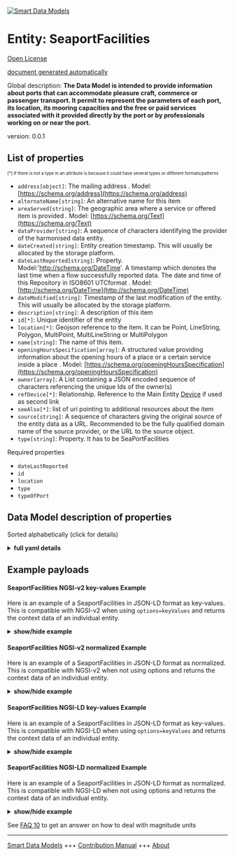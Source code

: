 <!-- 10-Header -->  
[![Smart Data Models](https://smartdatamodels.org/wp-content/uploads/2022/01/SmartDataModels_logo.png "Logo")](https://smartdatamodels.org)  
Entity: SeaportFacilities  
=========================<!-- /10-Header -->  
<!-- 15-License -->  
[Open License](https://github.com/smart-data-models//dataModel.Ports/blob/master/SeaportFacilities/LICENSE.md)  
[document generated automatically](https://docs.google.com/presentation/d/e/2PACX-1vTs-Ng5dIAwkg91oTTUdt8ua7woBXhPnwavZ0FxgR8BsAI_Ek3C5q97Nd94HS8KhP-r_quD4H0fgyt3/pub?start=false&loop=false&delayms=3000#slide=id.gb715ace035_0_60)  
<!-- /15-License -->  
<!-- 20-Description -->  
Global description: **The Data Model is intended to provide information about ports that can accommodate pleasure craft, commerce or passenger  transport. It permit to represent the parameters of each port, its location, its mooring capacities and the free or paid services associated with it provided directly by the port or by professionals working on or near the port.**  
version: 0.0.1  
<!-- /20-Description -->  
<!-- 30-PropertiesList -->  

## List of properties  

<sup><sub>[*] If there is not a type in an attribute is because it could have several types or different formats/patterns</sub></sup>  
- `address[object]`: The mailing address  . Model: [https://schema.org/address](https://schema.org/address)- `alternateName[string]`: An alternative name for this item  - `areaServed[string]`: The geographic area where a service or offered item is provided  . Model: [https://schema.org/Text](https://schema.org/Text)- `dataProvider[string]`: A sequence of characters identifying the provider of the harmonised data entity.  - `dateCreated[string]`: Entity creation timestamp. This will usually be allocated by the storage platform.  - `dateLastReported[string]`: Property. Model:'http://schema.org/DateTime'. A timestamp which denotes the last time when a flow successfully reported data. The date and time of this Repository in ISO8601 UTCformat  . Model: [http://schema.org/DateTime](http://schema.org/DateTime)- `dateModified[string]`: Timestamp of the last modification of the entity. This will usually be allocated by the storage platform.  - `description[string]`: A description of this item  - `id[*]`: Unique identifier of the entity  - `location[*]`: Geojson reference to the item. It can be Point, LineString, Polygon, MultiPoint, MultiLineString or MultiPolygon  - `name[string]`: The name of this item.  - `openingHoursSpecification[array]`: A structured value providing information about the opening hours of a place or a certain service inside a place  . Model: [https://schema.org/openingHoursSpecification](https://schema.org/openingHoursSpecification)- `owner[array]`: A List containing a JSON encoded sequence of characters referencing the unique Ids of the owner(s)  - `refDevice[*]`: Relationship. Reference to the Main Entity [Device](https://github.com/smart-data-models/dataModel.Device/blob/master/Device/doc/spec.md) if used as second link  - `seeAlso[*]`: list of uri pointing to additional resources about the item  - `source[string]`: A sequence of characters giving the original source of the entity data as a URL. Recommended to be the fully qualified domain name of the source provider, or the URL to the source object.  - `type[string]`: Property. It has to be SeaPortFacilities  <!-- /30-PropertiesList -->  
<!-- 35-RequiredProperties -->  
Required properties  
- `dateLastReported`  - `id`  - `location`  - `type`  - `typeOfPort`  <!-- /35-RequiredProperties -->  
<!-- 40-RequiredProperties -->  
<!-- /40-RequiredProperties -->  
<!-- 50-DataModelHeader -->  
## Data Model description of properties  
Sorted alphabetically (click for details)  
<!-- /50-DataModelHeader -->  
<!-- 60-ModelYaml -->  
<details><summary><strong>full yaml details</strong></summary>    
```yaml  
SeaportFacilities:    
  description: 'The Data Model is intended to provide information about ports that can accommodate pleasure craft, commerce or passenger  transport. It permit to represent the parameters of each port, its location, its mooring capacities and the free or paid services associated with it provided directly by the port or by professionals working on or near the port.'    
  properties:    
    address:    
      description: The mailing address    
      properties:    
        addressCountry:    
          description: 'Property. The country. For example, Spain. Model:''https://schema.org/addressCountry'''    
          type: string    
        addressLocality:    
          description: 'Property. The locality in which the street address is, and which is in the region. Model:''https://schema.org/addressLocality'''    
          type: string    
        addressRegion:    
          description: 'Property. The region in which the locality is, and which is in the country. Model:''https://schema.org/addressRegion'''    
          type: string    
        district:    
          description: 'A district is a type of administrative division that, in some countries, is managed by the local government.'    
          type: string    
        postOfficeBoxNumber:    
          description: 'Property. The post office box number for PO box addresses. For example, 03578. Model:''https://schema.org/postOfficeBoxNumber'''    
          type: string    
        postalCode:    
          description: 'Property. The postal code. For example, 24004. Model:''https://schema.org/https://schema.org/postalCode'''    
          type: string    
        streetAddress:    
          description: 'Property. The street address. Model:''https://schema.org/streetAddress'''    
          type: string    
        streetNr:    
          description: Number identifying a specific property on a public street.    
          type: string    
      type: object    
      x-ngsi:    
        model: https://schema.org/address    
        type: Property    
    alternateName:    
      description: An alternative name for this item    
      type: string    
      x-ngsi:    
        type: Property    
    areaServed:    
      description: The geographic area where a service or offered item is provided    
      type: string    
      x-ngsi:    
        model: https://schema.org/Text    
        type: Property    
    authorizedPropulsion:    
      description: 'Property. Model:''https://schema.org/Text''. A Type of propulsion authorized to enter in the harbor. A combination of motor, sail, electric, oar, nuclear, lng, lpg, other'    
      items:    
        enum:    
          - motor    
          - sail    
          - electric    
          - oar    
          - nuclear    
          - lng    
          - lpg    
          - other    
        type: string    
      type: array    
      x-ngsi:    
        model: https://schema.org/Text    
        type: Property    
    boatSupplyingServices:    
      description: 'Property. Model:''http://schema.org/DateTime''. Description of the complementary supplying services for the boat offered by professionals working on or near the harbor. A combination of guarding, fuelStation, fuelTankerTruck , drinkingWaterTankerTruck, provisioning, dryFairing, waterFairing, repair, expertise, gangways, liftingCranes, towing, wasteWaterPumping, boatConveying, boatTransfer, other'    
      items:    
        enum:    
          - boatConveying    
          - boatTransfer    
          - drinkingWaterTankerTruck    
          - dryFairing    
          - expertise    
          - fuelStation    
          - fuelTankerTruck    
          - gangways    
          - guarding    
          - liftingCranes    
          - provisioning    
          - repair    
          - towing    
          - waterFairing    
          - wasteWaterPumping    
          - other    
        type: string    
      type: array    
      x-ngsi:    
        model: http://schema.org/DateTime    
        type: Property    
    contactPoint:    
      description: 'Property. https://schema.org/ContactPoint'    
      type: object    
      x-ngsi:    
        type: Property    
    contractingAuthority:    
      description: 'Property. Model:''https://schema.org/Text''. Name of the contracting authority'    
      type: string    
      x-ngsi:    
        model: https://schema.org/Text    
        type: Property    
    contractingCompany:    
      description: 'Property. Model:''http://schema.org/DateTime''. The Contracting Company responsible of the management of the port.'    
      type: string    
      x-ngsi:    
        model: http://schema.org/DateTime    
        type: Property    
    currencyAccepted:    
      description: 'Property. Model:''https://schema.org/currenciesAccepted, ''.Currency accepted for payment. A combination of a list of active codes defined in the model [Norme ISO 4217](http://en.wikipedia.org/wiki/ISO_4217), [Crypto Currencies](https://en.wikipedia.org/wiki/List_of_cryptocurrencies) , [Exchange Trading System](https://en.wikipedia.org/wiki/Local_exchange_trading_system'    
      items:    
        enum:    
          - AUD    
          - GBP    
          - EUR    
          - JPY    
          - CHF    
          - USD    
          - AFN    
          - ALL    
          - DZD    
          - AOA    
          - ARS    
          - AMD    
          - AWG    
          - AUD    
          - ATS (EURO)    
          - BEF (EURO)    
          - AZN    
          - BSD    
          - BHD    
          - BDT    
          - BBD    
          - BYR    
          - BZD    
          - BMD    
          - BTN    
          - BOB    
          - BAM    
          - BWP    
          - BRL    
          - GBP    
          - BND    
          - BGN    
          - BIF    
          - XOF    
          - XAF    
          - XPF    
          - KHR    
          - CAD    
          - CVE    
          - KYD    
          - CLP    
          - CNY    
          - COP    
          - KMF    
          - CDF    
          - CRC    
          - HRK    
          - CUC    
          - CUP    
          - CYP (EURO)    
          - CZK    
          - DKK    
          - DJF    
          - DOP    
          - XCD    
          - EGP    
          - SVC    
          - EEK (EURO)    
          - ETB    
          - EUR    
          - FKP    
          - FIM (EURO)    
          - FJD    
          - GMD    
          - GEL    
          - DMK (EURO)    
          - GHS    
          - GIP    
          - GRD (EURO)    
          - GTQ    
          - GNF    
          - GYD    
          - HTG    
          - HNL    
          - HKD    
          - HUF    
          - ISK    
          - INR    
          - IDR    
          - IRR    
          - IQD    
          - IED (EURO)    
          - ILS    
          - ITL (EURO)    
          - JMD    
          - JPY    
          - JOD    
          - KZT    
          - KES    
          - KWD    
          - KGS    
          - LAK    
          - LVL (EURO)    
          - LBP    
          - LSL    
          - LRD    
          - LYD    
          - LTL (EURO)    
          - LUF (EURO)    
          - MOP    
          - MKD    
          - MGA    
          - MWK    
          - MYR    
          - MVR    
          - MTL (EURO)    
          - MRO    
          - MUR    
          - MXN    
          - MDL    
          - MNT    
          - MAD    
          - MZN    
          - MMK    
          - ANG    
          - NAD    
          - NPR    
          - NLG (EURO)    
          - NZD    
          - NIO    
          - NGN    
          - KPW    
          - NOK    
          - OMR    
          - PKR    
          - PAB    
          - PGK    
          - PYG    
          - PEN    
          - PHP    
          - PLN    
          - PTE (EURO)    
          - QAR    
          - RON    
          - RUB    
          - RWF    
          - WST    
          - STD    
          - SAR    
          - RSD    
          - SCR    
          - SLL    
          - SGD    
          - SKK (EURO)    
          - SIT (EURO)    
          - SBD    
          - SOS    
          - ZAR    
          - KRW    
          - ESP (EURO)    
          - LKR    
          - SHP    
          - SDG    
          - SRD    
          - SZL    
          - SEK    
          - CHF    
          - SYP    
          - TWD    
          - TZS    
          - THB    
          - TOP    
          - TTD    
          - TND    
          - TRY    
          - TMM    
          - USD    
          - UGX    
          - UAH    
          - UYU    
          - AED    
          - VUV    
          - VEB    
          - VND    
          - YER    
          - ZMK    
          - ZWD    
        type: string    
      type: array    
      x-ngsi:    
        model: 'https://schema.org/currenciesAccepted, .Currency accepted for payment'    
        type: Property    
    dataProvider:    
      description: A sequence of characters identifying the provider of the harmonised data entity.    
      type: string    
      x-ngsi:    
        type: Property    
    dateCreated:    
      description: Entity creation timestamp. This will usually be allocated by the storage platform.    
      format: date-time    
      type: string    
      x-ngsi:    
        type: Property    
    dateLastReported:    
      description: 'Property. Model:''http://schema.org/DateTime''. A timestamp which denotes the last time when a flow successfully reported data. The date and time of this Repository in ISO8601 UTCformat'    
      format: date-time    
      type: string    
      x-ngsi:    
        model: http://schema.org/DateTime    
        type: Property    
    dateModified:    
      description: Timestamp of the last modification of the entity. This will usually be allocated by the storage platform.    
      format: date-time    
      type: string    
      x-ngsi:    
        type: Property    
    description:    
      description: A description of this item    
      type: string    
      x-ngsi:    
        type: Property    
    electricTransport:    
      description: 'Property. Model:''http://schema.org/Text''.  List of the different types of electric transport proposed by the city. A combination of electricCar, electricBycicle, electricMotorBike, electricScooter '    
      items:    
        enum:    
          - electricBycicle    
          - electricCar    
          - electricMotorBike    
          - electricScooter    
        type: string    
      type: array    
      x-ngsi:    
        model: http://schema.org/Text    
        type: Property    
    facilities:    
      description: 'Property. Model:''http://schema.org/Text''. Description of the proposed facilities on the harbor. A combination of : toilets, showers, laundry, telephone, dustbins, dumpsters, container, selectiveSortingWaste, electricTerminal, waterTerminal, indoorRoomReservation, wifi, other'    
      items:    
        enum:    
          - container    
          - dustbins    
          - dumpsters    
          - electricTerminal    
          - 'indoorRoomReservation '    
          - laundry    
          - selectiveSortingWaste    
          - showers    
          - telephone    
          - toilets    
          - waterTerminal    
          - wifi    
          - other    
        type: string    
      type: array    
      x-ngsi:    
        model: http://schema.org/Text    
        type: Property    
    id:    
      anyOf: &seaportfacilities_-_properties_-_owner_-_items_-_anyof    
        - description: Property. Identifier format of any NGSI entity    
          maxLength: 256    
          minLength: 1    
          pattern: ^[\w\-\.\{\}\$\+\*\[\]`|~^@!,:\\]+$    
          type: string    
        - description: Property. Identifier format of any NGSI entity    
          format: uri    
          type: string    
      description: Unique identifier of the entity    
      x-ngsi:    
        type: Property    
    location:    
      description: 'Geojson reference to the item. It can be Point, LineString, Polygon, MultiPoint, MultiLineString or MultiPolygon'    
      oneOf:    
        - description: GeoProperty. Geojson reference to the item. Point    
          properties:    
            bbox:    
              items:    
                type: number    
              minItems: 4    
              type: array    
            coordinates:    
              items:    
                type: number    
              minItems: 2    
              type: array    
            type:    
              enum:    
                - Point    
              type: string    
          required:    
            - type    
            - coordinates    
          title: GeoJSON Point    
          type: object    
        - description: GeoProperty. Geojson reference to the item. LineString    
          properties:    
            bbox:    
              items:    
                type: number    
              minItems: 4    
              type: array    
            coordinates:    
              items:    
                items:    
                  type: number    
                minItems: 2    
                type: array    
              minItems: 2    
              type: array    
            type:    
              enum:    
                - LineString    
              type: string    
          required:    
            - type    
            - coordinates    
          title: GeoJSON LineString    
          type: object    
        - description: GeoProperty. Geojson reference to the item. Polygon    
          properties:    
            bbox:    
              items:    
                type: number    
              minItems: 4    
              type: array    
            coordinates:    
              items:    
                items:    
                  items:    
                    type: number    
                  minItems: 2    
                  type: array    
                minItems: 4    
                type: array    
              type: array    
            type:    
              enum:    
                - Polygon    
              type: string    
          required:    
            - type    
            - coordinates    
          title: GeoJSON Polygon    
          type: object    
        - description: GeoProperty. Geojson reference to the item. MultiPoint    
          properties:    
            bbox:    
              items:    
                type: number    
              minItems: 4    
              type: array    
            coordinates:    
              items:    
                items:    
                  type: number    
                minItems: 2    
                type: array    
              type: array    
            type:    
              enum:    
                - MultiPoint    
              type: string    
          required:    
            - type    
            - coordinates    
          title: GeoJSON MultiPoint    
          type: object    
        - description: GeoProperty. Geojson reference to the item. MultiLineString    
          properties:    
            bbox:    
              items:    
                type: number    
              minItems: 4    
              type: array    
            coordinates:    
              items:    
                items:    
                  items:    
                    type: number    
                  minItems: 2    
                  type: array    
                minItems: 2    
                type: array    
              type: array    
            type:    
              enum:    
                - MultiLineString    
              type: string    
          required:    
            - type    
            - coordinates    
          title: GeoJSON MultiLineString    
          type: object    
        - description: GeoProperty. Geojson reference to the item. MultiLineString    
          properties:    
            bbox:    
              items:    
                type: number    
              minItems: 4    
              type: array    
            coordinates:    
              items:    
                items:    
                  items:    
                    items:    
                      type: number    
                    minItems: 2    
                    type: array    
                  minItems: 4    
                  type: array    
                type: array    
              type: array    
            type:    
              enum:    
                - MultiPolygon    
              type: string    
          required:    
            - type    
            - coordinates    
          title: GeoJSON MultiPolygon    
          type: object    
      x-ngsi:    
        type: GeoProperty    
    maxDraft:    
      description: 'Property. Model:''http://schema.org/Number''. Units:''MTR''. A Maximum draft allowed to access the harbor. The unit code (text) is given using the [UN/CEFACT Common Codes](http://wiki.goodrelations-vocabulary.org/Documentation/UN/CEFACT_Common_Codes) . For instance, **MTR** represents Meter'    
      minimum: 0    
      type: number    
      x-ngsi:    
        model: http://schema.org/Number    
        type: Property    
        units: MTR    
    maxTonnage:    
      description: 'Property. Model:''http://schema.org/Number''. Units:''TNE''. Maximum tonnage authorized to access the harbor. The unit code (text) is given using the [UN/CEFACT Common Codes](http://wiki.goodrelations-vocabulary.org/Documentation/UN/CEFACT_Common_Codes) . For instance, **TNE** represents Tonne Metric.'    
      minimum: 0    
      type: number    
      x-ngsi:    
        model: http://schema.org/Number    
        type: Property    
        units: TNE    
    maxWidth:    
      description: 'Property. Model:''http://schema.org/Number''. Units:''MTR''. A Maximum width allowed to access the harbor. The unit code (text) is given using the [UN/CEFACT Common Codes](http://wiki.goodrelations-vocabulary.org/Documentation/UN/CEFACT_Common_Codes) . For instance, **MTR** represents Meter'    
      minimum: 0    
      type: number    
      x-ngsi:    
        model: http://schema.org/Number    
        type: Property    
        units: MTR    
    maximumLength:    
      description: 'Property. Model:''http://schema.org/Number''. Units:''MTR''. A Maximum length allowed to access the harbor. The unit code (text) is given using the [UN/CEFACT Common Codes](http://wiki.goodrelations-vocabulary.org/Documentation/UN/CEFACT_Common_Codes) . For instance, **MTR** represents Meter'    
      minimum: 0    
      type: number    
      x-ngsi:    
        model: http://schema.org/Number    
        type: Property    
        units: MTR    
    minimumLength:    
      description: 'Property. Model:''http://schema.org/Number''. Units:''MTR''. A Minimum length allowed to access the harbor. The unit code (text) is given using the [UN/CEFACT Common Codes](http://wiki.goodrelations-vocabulary.org/Documentation/UN/CEFACT_Common_Codes). For instance, **MTR** represents Meter'    
      minimum: 0    
      type: number    
      x-ngsi:    
        model: http://schema.org/Number    
        type: Property    
        units: MTR    
    name:    
      description: The name of this item.    
      type: string    
      x-ngsi:    
        type: Property    
    nearbyServices:    
      description: 'Property. Model:''http://schema.org/DateTime''. Description of the additional services on the geographical area on or near the harbor. A combination of :touristOffice, fittingsStores, travelAgency, exchangeOffice, medicalOffice, pharmacy, groceryStores, restaurants, presses, bar, shops, seaExcursions, cityTour, touristicExcursions, others'    
      items:    
        enum:    
          - bar    
          - cityTour    
          - fittingsStores    
          - groceryStores    
          - exchangeOffice    
          - medicalOffice    
          - pharmacy    
          - presses    
          - restaurants    
          - seaExcursions    
          - shops    
          - touristicExcursions    
          - touristOffice    
          - travelAgency    
          - others    
        type: string    
      type: array    
      x-ngsi:    
        model: http://schema.org/DateTime    
        type: Property    
    numberOfPlace:    
      description: 'Property. Model:''http://schema.org/Number''. Total number of place in the harbor.'    
      minimum: 0    
      type: number    
      x-ngsi:    
        model: http://schema.org/Number    
        type: Property    
    openingHoursSpecification:    
      description: A structured value providing information about the opening hours of a place or a certain service inside a place    
      items:    
        properties:    
          closes:    
            format: time    
            type: string    
          dayOfWeek:    
            anyOf:    
              - description: Property. Array of days of the week.    
                enum:    
                  - Monday    
                  - Tuesday    
                  - Wednesday    
                  - Thursday    
                  - Friday    
                  - Saturday    
                  - Sunday    
                  - PublicHolidays    
                type: string    
              - description: Property. Array of days of the week.    
                enum:    
                  - https://schema.org/Monday    
                  - https://schema.org/Tuesday    
                  - https://schema.org/Wednesday    
                  - https://schema.org/Thursday    
                  - https://schema.org/Friday    
                  - https://schema.org/Saturday    
                  - https://schema.org/Sunday    
                  - https://schema.org/PublicHolidays    
                type: string    
            description: 'Property. Model:''http://schema.org/dayOfWeek''. The day of the week for which these opening hours are valid. URLs from GoodRelations (http://purl.org/goodrelations/v1) are used (for Monday, Tuesday, Wednesday, Thursday, Friday, Saturday, Sunday plus a special entry for PublicHolidays).'    
            type: string    
          opens:    
            format: time    
            type: string    
          validFrom:    
            anyOf:    
              - description: 'Property. Model:''http://schema.org/Date.'    
                format: date    
                type: string    
              - description: 'Property. Model:''http://schema.org/DateTime.'    
                format: date-time    
                type: string    
            description: 'Property. The date when the item becomes valid. A date value in the form CCYY-MM-DD or a combination of date and time of day in the form [-]CCYY-MM-DDThh:mm:ss[Z|(+|-)hh:mm] in ISO 8601 date format.'    
          validThrough:    
            anyOf:    
              - description: 'Property. Model:''http://schema.org/Date.'    
                format: date    
                type: string    
              - description: 'Property. Model:''http://schema.org/DateTime.'    
                format: date-time    
                type: string    
            description: 'Property. The date after when the item is not valid. For example the end of an offer, salary period, or a period of opening hours. A date value in the form CCYY-MM-DD or a combination of date and time of day in the form [-]CCYY-MM-DDThh:mm:ss[Z|(+|-)hh:mm] in ISO 8601 date format.'    
            type: string    
        type: object    
      minItems: 1    
      type: array    
      x-ngsi:    
        model: https://schema.org/openingHoursSpecification    
        type: Property    
    owner:    
      description: A List containing a JSON encoded sequence of characters referencing the unique Ids of the owner(s)    
      items:    
        anyOf: *seaportfacilities_-_properties_-_owner_-_items_-_anyof    
        description: Property. Unique identifier of the entity    
      type: array    
      x-ngsi:    
        type: Property    
    paymentAccepted:    
      description: 'Property. Model:''http://schema.org/DateTime''. Accepted payment. A combination of a list of active codes defined in the model : Cash, CreditCard, CryptoCurrency, other'    
      items:    
        enum:    
          - Cash    
          - CreditCard    
          - CryptoCurrency    
          - other    
        type: string    
      type: array    
      x-ngsi:    
        model: http://schema.org/DateTime    
        type: Property    
    portServicesProvided:    
      description: 'Property. Model:''http://schema.org/Text''. Description of the services provided directly by the harbor. A combination of : harborOffice, weather, customsServices, porters, boatRingRental, mooringAssistance, handlingAssistance, publicWifi, privateWifi, other'    
      items:    
        enum:    
          - harborOffice    
          - weather    
          - customsServices    
          - porters    
          - boatRingRental    
          - mooringAssistance    
          - handlingAssistance    
          - publicWifi    
          - privateWifi    
          - other    
        type: string    
      type: array    
      x-ngsi:    
        model: http://schema.org/Text    
        type: Property    
    refBoatAuthorized:    
      description: 'Relationship. Reference to a list of [Entity](https://github.com/smart-data-models/dataModel.Port/blob/master/BoatAuthorized/doc/spec.md).'    
      items:    
        anyOf: *seaportfacilities_-_properties_-_owner_-_items_-_anyof    
        description: Property. Unique identifier of the entity    
      type: array    
      x-ngsi:    
        type: Relationship    
    refBoatPlaceAvailable:    
      description: 'Property. Model:''https://schema.org/URL''. Reference to a list of [Entity](https://github.com/smart-data-models/dataModel.Port/blob/master/BoatPlaceAvailable/doc/spec.md)'    
      items:    
        anyOf: *seaportfacilities_-_properties_-_owner_-_items_-_anyof    
        description: Property. Unique identifier of the entity    
      type: array    
      x-ngsi:    
        model: https://schema.org/URL    
        type: Property    
    refBoatPlacePricing:    
      description: 'Relationship. Model:''https://schema.org/URL''. Reference to a list of [Entity](https://github.com/smart-data-models/dataModel.Port/blob/master/BoatPlacePricing/doc/spec.md)'    
      items:    
        anyOf: *seaportfacilities_-_properties_-_owner_-_items_-_anyof    
        description: Property. Unique identifier of the entity    
      type: array    
      x-ngsi:    
        model: https://schema.org/URL    
        type: Relationship    
    refDevice:    
      anyOf:    
        - description: Property. Identifier format of any NGSI entity    
          maxLength: 256    
          minLength: 1    
          pattern: ^[\w\-\.\{\}\$\+\*\[\]`|~^@!,:\\]+$    
          type: string    
        - description: Property. Identifier format of any NGSI entity    
          format: uri    
          type: string    
      description: 'Relationship. Reference to the Main Entity [Device](https://github.com/smart-data-models/dataModel.Device/blob/master/Device/doc/spec.md) if used as second link'    
      x-ngsi:    
        type: Relationship    
    refPointOfInterest:    
      anyOf:    
        - description: Property. Identifier format of any NGSI entity    
          maxLength: 256    
          minLength: 1    
          pattern: ^[\w\-\.\{\}\$\+\*\[\]`|~^@!,:\\]+$    
          type: string    
        - description: Property. Identifier format of any NGSI entity    
          format: uri    
          type: string    
      description: 'Relationship. Reference to a [PointOfInterest](https://github.com/smart-data-models/dataModel.PointOfInterest/blob/master/PointOfInterest/doc/spec.md) linked with the Repository'    
      x-ngsi:    
        type: Relationship    
    rentalSaleServices:    
      description: 'Property. Model:''http://schema.org/DateTime''. ADescription of services provided by professional sales or rental agencies on the geographical area on or near the harbor. A combination of : boatRental, boatSale, jetSkiRental, jetSkiSale, carRental, luxuryCarRental, vanRental, bikeRental, scooterRental, Caddie, palletTransport, other'    
      items:    
        enum:    
          - bikeRental    
          - boatRental    
          - boatSale    
          - Caddie    
          - carRental    
          - jetSkiRental    
          - jetSkiSale    
          - luxuryCarRental    
          - palletTransport    
          - scooterRental    
          - vanRental    
          - Others    
        type: string    
      type: array    
      x-ngsi:    
        model: http://schema.org/DateTime    
        type: Property    
    routeType:    
      description: "Property. Model:'http://schema.org/Text'. List of the different types of urban transport Mode (Metro, Bus, Tram, ...) from the urban transport Mode GFTS standard [STOP](https://developers.google.com/transit/gtfs/reference/#stopstxt). A combination of values composed only of the attribute 'description' tram(0), metro(1), train(2), bus(3), ferry(4), cableTram(5), cableCar(6), funicular(7), trolleybus(11), monorail(12)"    
      items:    
        enum:    
          - bus    
          - cableCar    
          - cableTram    
          - ferry    
          - funicular    
          - metro    
          - monorail    
          - train    
          - tram    
          - trolleybus    
        type: string    
      type: array    
      x-ngsi:    
        model: http://schema.org/Text    
        type: Property    
    seeAlso:    
      description: list of uri pointing to additional resources about the item    
      oneOf:    
        - items:    
            format: uri    
            type: string    
          minItems: 1    
          type: array    
        - format: uri    
          type: string    
      x-ngsi:    
        type: Property    
    source:    
      description: 'A sequence of characters giving the original source of the entity data as a URL. Recommended to be the fully qualified domain name of the source provider, or the URL to the source object.'    
      type: string    
      x-ngsi:    
        type: Property    
    transportServices:    
      description: 'Property. Model:''http://schema.org/DateTime''. Description of the services provided for dedicated transport and shuttle services. A combination of : parking, shuttlesToAirport, shuttlesToRailway, internalShuttles, taxis, heliport, other'    
      items:    
        enum:    
          - heliport    
          - internalShuttle    
          - parking    
          - shuttlesToAirport    
          - shuttlesToRailway    
          - taxis    
          - Others    
        type: string    
      type: array    
      x-ngsi:    
        model: http://schema.org/DateTime    
        type: Property    
    type:    
      description: Property. It has to be SeaPortFacilities    
      enum:    
        - SeaPortFacilities    
      type: string    
      x-ngsi:    
        type: Property    
    typeOfPort:    
      description: 'Property. Model:''http://schema.org/DateTime''. A Type of harbor. A combination of : marina, merchandise, cruise, ferry, passengers, yachting, fishing, military, river, other'    
      items:    
        enum:    
          - cruise    
          - ferry    
          - fishing    
          - marina    
          - merchandise    
          - military    
          - passengers    
          - river    
          - yachting    
          - other    
        type: string    
      type: array    
      x-ngsi:    
        model: http://schema.org/DateTime    
        type: Property    
    webSite:    
      description: 'Property. Model:''https://schema.org/Text''. Link to the official website of the harbor for more information.'    
      type: string    
      x-ngsi:    
        model: https://schema.org/Text    
        type: Property    
  required:    
    - id    
    - type    
    - location    
    - dateLastReported    
    - typeOfPort    
  type: object    
  x-derived-from: ""    
  x-disclaimer: 'Redistribution and use in source and binary forms, with or without modification, are permitted  provided that the license conditions are met. Copyleft (c) 2022 Contributors to Smart Data Models Program'    
  x-license-url: https://github.com/smart-data-models/dataModel.Ports/blob/master/SeaportFacilities/LICENSE.md    
  x-model-schema: https://smart-data-models.github.io/dataModels.Ports/SeaPortFacilities/schema.json    
  x-model-tags: ""    
  x-version: 0.0.1    
```  
</details>    
<!-- /60-ModelYaml -->  
<!-- 70-MiddleNotes -->  
<!-- /70-MiddleNotes -->  
<!-- 80-Examples -->  
## Example payloads    
#### SeaportFacilities NGSI-v2 key-values Example    
Here is an example of a SeaportFacilities in JSON-LD format as key-values. This is compatible with NGSI-v2 when  using `options=keyValues` and returns the context data of an individual entity.  
<details><summary><strong>show/hide example</strong></summary>    
```json  
{  
  "id": "urn:ngsi-ld:SeaPort:SeaPort:MNCA-SP-001",  
  "type": "SeaPort",  
  "name": "Riviera-Port-NCE-SP-001",  
  "alternateName": "Riviera Port - Main harbor - Commerce & Passengers",  
  "description": "Harbor Description and services provided",  
  "seeAlso": "https://ccinicecotedazur/docs/port-nice_z-card_2015",  
  "location": {  
    "type": "Point",  
    "coordinates": [  
      43.664810,  
      7.196545  
    ]  
  },  
  "areaServed": "Nice Port",  
  "dateLastReported": "2020-03-17T08:45:00Z",  
  "refBoatAuthorized": [  
    "urn:ngsi-ld:BoatAuthorized:MNCA-NCE-BA-001-yatching",  
    "urn:ngsi-ld:BoatAuthorized:MNCA-NCE-BA-001-passenger",  
    "urn:ngsi-ld:BoatAuthorized:MNCA-NCE-BA-001-fishing",  
    "urn:ngsi-ld:BoatAuthorized:MNCA-NCE-BA-001-cargo",  
    "urn:ngsi-ld:BoatAuthorized:MNCA-NCE-BA-001-tankers",  
    "urn:ngsi-ld:BoatAuthorized:MNCA-NCE-BA-001-specialist",  
    "urn:ngsi-ld:BoatAuthorized:MNCA-NCE-BA-001-war",  
    "urn:ngsi-ld:BoatAuthorized:MNCA-NCE-BA-001-historic"  
  ],  
  "refBoatPlaceAvailable": [  
    "urn:ngsi-ld:BoatPlaceAvailable:MNCA-BPA-Range-A",  
    "urn:ngsi-ld:BoatPlaceAvailable:MNCA-BPA-Range-BC",  
    "urn:ngsi-ld:BoatPlaceAvailable:MNCA-BPA-Range-DE",  
    "urn:ngsi-ld:BoatPlaceAvailable:MNCA-BPA-Range-FG",  
    "urn:ngsi-ld:BoatPlaceAvailable:MNCA-BPA-Range-HI",  
    "urn:ngsi-ld:BoatPlaceAvailable:MNCA-BPA-Range-JK",  
    "urn:ngsi-ld:BoatPlaceAvailable:MNCA-BPA-Range-LO",  
    "urn:ngsi-ld:BoatPlaceAvailable:MNCA-BPA-Range-PQ",  
    "urn:ngsi-ld:BoatPlaceAvailable:MNCA-BPA-Range-RT2",  
    "urn:ngsi-ld:BoatPlaceAvailable:MNCA-BPA-Range-RT2",  
    "urn:ngsi-ld:BoatPlaceAvailable:MNCA-BPA-Range-U",  
    "urn:ngsi-ld:BoatPlaceAvailable:MNCA-BPA-Range-VW",  
    "urn:ngsi-ld:BoatPlaceAvailable:MNCA-BPA-Range-XZ",  
    "urn:ngsi-ld:BoatPlaceAvailable:MNCA-BPA-Range-Z02"  
  ],  
  "refBoatPlacePricing": [  
    "urn:ngsi-ld:BoatPlacePricing:MNCA-BPP-Range-A",  
    "urn:ngsi-ld:BoatPlacePricing:MNCA-BPP-Range-BC",  
    "urn:ngsi-ld:BoatPlacePricing:MNCA-BPP-Range-DE",  
    "urn:ngsi-ld:BoatPlacePricing:MNCA-BPP-Range-FG",  
    "urn:ngsi-ld:BoatPlacePricing:MNCA-BPP-Range-HI",  
    "urn:ngsi-ld:BoatPlacePricing:MNCA-BPP-Range-JK",  
    "urn:ngsi-ld:BoatPlacePricing:MNCA-BPP-Range-LO",  
    "urn:ngsi-ld:BoatPlacePricing:MNCA-BPP-Range-PQ",  
    "urn:ngsi-ld:BoatPlacePricing:MNCA-BPP-Range-RT2",  
    "urn:ngsi-ld:BoatPlacePricing:MNCA-BPP-Range-RT2",  
    "urn:ngsi-ld:BoatPlacePricing:MNCA-BPP-Range-U",  
    "urn:ngsi-ld:BoatPlacePricing:MNCA-BPP-Range-VW",  
    "urn:ngsi-ld:BoatPlacePricing:MNCA-BPP-Range-XZ",  
    "urn:ngsi-ld:BoatPlacePricing:MNCA-BPP-Range-Z02"  
  ],  
  "owner": [  
    "Departement_06", "CCI06", "MNCA", "Ville_de_Nice"  
  ],  
  "contractingAuthority": "CCI",  
  "contractingCompany": "Régie Autonome des ports",  
  "contactPoint": "Capitainerie",  
  "webSite": "https://riviera-ports.com/ports/port-de-nice",  
  "typeOfPort": [  
    "marina",  
    "merchandise",  
    "cruise",  
    "ferry",  
    "yatching"  
  ],  
  "authorizedPropulsion": [  
    "motor",  
    "electric",  
    "lng"  
  ],  
  "maxTonnage": 30000,  
  "numberOfPlace": 120,  
  "minLength": 6,  
  "maxLength": 180,  
  "maxWidth": 25,  
  "maxDraft": 9.65,  
  "portServicesProvided": [  
    "harborOffice",  
    "weather",  
    "customsServices",  
    "porters"  
  ],  
  "boatSupplyingServices": [  
    "fuelStation",  
    "fuelTankerTruck",  
    "drinkingWaterTankerTruck",  
    "dryFairing",  
    "repair",  
    "expertise",  
    "gangways",  
    "liftingCranes",  
    "towing",  
    "wasteWaterPumping",  
    "boatConveying"  
  ],  
  "facilities": [  
    "wifi",  
    "telephone",  
    "toilets",  
    "selectiveSortingWaste",  
    "electricTerminal",  
    "waterTerminal",  
    "dustbins",  
    "dumpsters",  
    "container"  
  ],  
  "nearbyServices": [  
    "groceryStores",  
    "presses",  
    "exchangeOffice",  
    "touristicExcursions"  
  ],  
  "rentalSaleServices": [  
    "boatRental",  
    "boatSale",  
    "carRental"  
  ],  
  "transportServices": [  
    "parking",  
    "shuttlesToAirport",  
    "taxis"  
  ],  
  "routeType": [  
    "tram",  
    "metro",  
    "train",  
    "bus",  
    "ferry"  
  ],  
  "electricTransport": [  
    "electricBycicle",  
    "electricMotorBike"  
  ],  
  "paymentAccepted": [  
    "Cash",  
    "CreditCard"  
  ],  
  "currencyAccepted": [  
    "EUR",  
    "USD"  
  ]  
}  
```  
</details>  
#### SeaportFacilities NGSI-v2 normalized Example    
Here is an example of a SeaportFacilities in JSON-LD format as normalized. This is compatible with NGSI-v2 when not using options and returns the context data of an individual entity.  
<details><summary><strong>show/hide example</strong></summary>    
```json  
{  
	"id": "urn:ngsi-ld:SeaPort:SeaPort:MNCA-SP-001",  
	"type": "SeaPort",  
	"name": {  
		"type": "Property",  
		"value": "Riviera-Port-NCE-SP-001"  
	},  
	"alternateName": {  
		"type": "Property",  
		"value": "Riviera Port - Main harbor - Commerce & Passengers"  
	},  
	"description": {  
		"type": "Property",  
		"value": "Harbor Description and services provided"  
	},  
	"seeAlso": {  
		"type": "Property",  
		"value": "https://ccinicecotedazur/docs/port-nice_z-card_2015"  
	},  
	"location": {  
		"type": "GeoProperty",  
		"value": {  
			"type": "point",  
				"coordinates": [43.664810, 7.196545]  
			}  
	},  
	"areaServed": {  
		"type": "Property",  
		"value": "Nice Port"  
	},  
	"dateLastReported": {  
		"type": "DateTime",  
		"value": "2020-03-17T08:45:00Z",  
		"metadata": {  
			"TimeInstant": {  
				"type": "Text",  
				"value": "2020-03-17TT08:45:00Z"  
			}  
		}  
	},  
	"refBoatAuthorized": {  
		"type": "Relationship",  
		"Object": ["urn:ngsi-ld:BoatAuthorized:MNCA-NCE-BA-001-yatching",  
					"urn:ngsi-ld:BoatAuthorized:MNCA-NCE-BA-001-passenger",  
					"urn:ngsi-ld:BoatAuthorized:MNCA-NCE-BA-001-fishing",  
					"urn:ngsi-ld:BoatAuthorized:MNCA-NCE-BA-001-cargo",  
					"urn:ngsi-ld:BoatAuthorized:MNCA-NCE-BA-001-tankers",  
					"urn:ngsi-ld:BoatAuthorized:MNCA-NCE-BA-001-specialist",  
					"urn:ngsi-ld:BoatAuthorized:MNCA-NCE-BA-001-war",  
					"urn:ngsi-ld:BoatAuthorized:MNCA-NCE-BA-001-historic"  
		]  
	},  
	"refBoatPlaceAvailable": {  
		"type": "Relationship",  
		"Object": ["urn:ngsi-ld:BoatPlaceAvailable:MNCA-BPA-Range-A",  
					"urn:ngsi-ld:BoatPlaceAvailable:MNCA-BPA-Range-BC",  
					"urn:ngsi-ld:BoatPlaceAvailable:MNCA-BPA-Range-DE",  
					"urn:ngsi-ld:BoatPlaceAvailable:MNCA-BPA-Range-FG",  
					"urn:ngsi-ld:BoatPlaceAvailable:MNCA-BPA-Range-HI",  
					"urn:ngsi-ld:BoatPlaceAvailable:MNCA-BPA-Range-JK",  
					"urn:ngsi-ld:BoatPlaceAvailable:MNCA-BPA-Range-LO",  
					"urn:ngsi-ld:BoatPlaceAvailable:MNCA-BPA-Range-PQ",  
					"urn:ngsi-ld:BoatPlaceAvailable:MNCA-BPA-Range-RT2",  
					"urn:ngsi-ld:BoatPlaceAvailable:MNCA-BPA-Range-RT2",  
					"urn:ngsi-ld:BoatPlaceAvailable:MNCA-BPA-Range-U",  
					"urn:ngsi-ld:BoatPlaceAvailable:MNCA-BPA-Range-VW",  
					"urn:ngsi-ld:BoatPlaceAvailable:MNCA-BPA-Range-XZ",  
					"urn:ngsi-ld:BoatPlaceAvailable:MNCA-BPA-Range-Z02"  
		]  
	},  
	"refBoatPlacePricing": {  
		"type": "Relationship",  
		"Object": ["urn:ngsi-ld:BoatPlacePricing:MNCA-BPP-Range-A",  
					"urn:ngsi-ld:BoatPlacePricing:MNCA-BPP-Range-BC",  
					"urn:ngsi-ld:BoatPlacePricing:MNCA-BPP-Range-DE",  
					"urn:ngsi-ld:BoatPlacePricing:MNCA-BPP-Range-FG",  
					"urn:ngsi-ld:BoatPlacePricing:MNCA-BPP-Range-HI",  
					"urn:ngsi-ld:BoatPlacePricing:MNCA-BPP-Range-JK",  
					"urn:ngsi-ld:BoatPlacePricing:MNCA-BPP-Range-LO",  
					"urn:ngsi-ld:BoatPlacePricing:MNCA-BPP-Range-PQ",  
					"urn:ngsi-ld:BoatPlacePricing:MNCA-BPP-Range-RT2",  
					"urn:ngsi-ld:BoatPlacePricing:MNCA-BPP-Range-RT2",  
					"urn:ngsi-ld:BoatPlacePricing:MNCA-BPP-Range-U",  
					"urn:ngsi-ld:BoatPlacePricing:MNCA-BPP-Range-VW",  
					"urn:ngsi-ld:BoatPlacePricing:MNCA-BPP-Range-XZ",  
					"urn:ngsi-ld:BoatPlacePricing:MNCA-BPP-Range-Z02"  
		]  
	},  
	"owner" : {  
		"type": "Property",  
		"value": ["Departement_06", "CCI06", "MNCA", "Ville_de_Nice"]  
	},  
	"contractingAuthority": {  
		"type": "Property",  
		"value": "CCI"  
	},  
	"contractingCompagny": {  
		"type": "Property",  
		"value": "Régie Autonome des ports"  
	},  
	"contactPoint": {  
		"type": "Property",  
		"value": "Capitainerie"  
	},  
	"webSite": {  
		"type": "Property",  
		"value": "https://riviera-ports.com/ports/port-de-nice"  
	},  
	"typeOfPort": {  
		"type": "Property",  
		"value": ["marina", "merchandise", "cruise", "ferry", "yatching"]  
	},  
	"authorizedPropulsions": {  
		"type": "Property",  
		"value": ["motor", "electric","lng"]  
	},  
	"maxTonnage": {  
		"type": "Property",  
		"value": 30000  
	},  
	"numberOfPlace": {  
		"type": "Property",  
		"value": 120  
	},  
	"minLength": {  
		"type": "Property",  
		"value": 6  
	},  
	"maxLength": {  
		"type": "Property",  
		"value": 180  
	},  
	"maxWidth": {  
		"type": "Property",  
		"value": 25  
	},  
	"maxDraft": {  
		"type": "Property",  
		"value": 9.65  
	},  
	"portServicesProvided": {  
		"type": "Property",  
		"value": ["harborOffice", "weather", "customsServices", "porters"]  
	},  
	"boatSupplyingServices": {  
		"type": "Property",  
		"value": ["fuelStation", "fuelTankerTruck", "drinkingWaterTankerTruck", "dryFairing", "repair", "expertise", "gangways", "liftingCranes", "towing", "wasteWaterPumping", "boatConveying"]  
	},  
	"facilities": {  
		"type": "Property",  
		"value": ["wifi", "telephone", "toilets", "selectiveSortingWaste", "electricTerminal", "waterTerminal", "dustbins", "dumpsters", "container"]  
	},  
	"nearbyServices": {  
		"type": "Property",  
		"value": ["groceryStores", "presses", "exchangeOffice", "touristicExcursions"]  
	},  
	"rentalSaleServices": {  
		"type": "Property",  
		"value": ["boatRental", "boatSale", "carRental"]  
	},  
	"transportServices": {  
		"type": "Property",  
		"value": ["parking", "shuttlesToAirport", "taxis"]  
	},  
	"routeType": {  
		"type": "Property",  
		"value": ["tram", "metro", "train", "bus", "ferry"]  
	},  
	"electricTransport": {  
		"type": "Property",  
		"value": ["electricBycicle", "electricMotorBike"]  
	},  
	"paymentAccepted": {  
		"type": "Property",  
		"value": ["Cash", "CreditCard"]  
	},  
	"currencyAccepted": {  
		"type": "Property",  
		"value": ["EUR", "USD"]  
	}  
}  
```  
</details>  
#### SeaportFacilities NGSI-LD key-values Example    
Here is an example of a SeaportFacilities in JSON-LD format as key-values. This is compatible with NGSI-LD when  using `options=keyValues` and returns the context data of an individual entity.  
<details><summary><strong>show/hide example</strong></summary>    
```json  
{  
    "id": "urn:ngsi-ld:SeaPort:SeaPort:MNCA-SP-001",  
    "type": "SeaPort",  
    "alternateName": {  
        "type": "Property",  
        "value": "Riviera Port - Main harbor - Commerce & Passengers"  
    },  
    "areaServed": {  
        "type": "Property",  
        "value": "Nice Port"  
    },  
    "authorizedPropulsions": {  
        "type": "Property",  
        "value": [  
            "motor",  
            "electric",  
            "lng"  
        ]  
    },  
    "boatSupplyingServices": {  
        "type": "Property",  
        "value": [  
            "fuelStation",  
            "fuelTankerTruck",  
            "drinkingWaterTankerTruck",  
            "dryFairing",  
            "repair",  
            "expertise",  
            "gangways",  
            "liftingCranes",  
            "towing",  
            "wasteWaterPumping",  
            "boatConveying"  
        ]  
    },  
    "contactPoint": {  
        "type": "Property",  
        "value": "Capitainerie"  
    },  
    "contractingAuthority": {  
        "type": "Property",  
        "value": "CCI"  
    },  
    "contractingCompagny": {  
        "type": "Property",  
        "value": "R\u00e9gie Autonome des ports"  
    },  
    "currencyAccepted": {  
        "type": "Property",  
        "value": [  
            "EUR",  
            "USD"  
        ]  
    },  
    "dateLastReported": {  
        "type": "DateTime",  
        "value": "2020-03-17T08:45:00Z",  
        "metadata": {  
            "TimeInstant": {  
                "type": "Text",  
                "value": "2020-03-17TT08:45:00Z"  
            }  
        }  
    },  
    "description": {  
        "type": "Property",  
        "value": "Harbor Description and services provided"  
    },  
    "electricTransport": {  
        "type": "Property",  
        "value": [  
            "electricBycicle",  
            "electricMotorBike"  
        ]  
    },  
    "facilities": {  
        "type": "Property",  
        "value": [  
            "wifi",  
            "telephone",  
            "toilets",  
            "selectiveSortingWaste",  
            "electricTerminal",  
            "waterTerminal",  
            "dustbins",  
            "dumpsters",  
            "container"  
        ]  
    },  
    "location": {  
        "type": "GeoProperty",  
        "value": {  
            "type": "point",  
            "coordinates": [  
                43.66481,  
                7.196545  
            ]  
        }  
    },  
    "maxDraft": {  
        "type": "Property",  
        "value": 9.65  
    },  
    "maxLength": {  
        "type": "Property",  
        "value": 180  
    },  
    "maxTonnage": {  
        "type": "Property",  
        "value": 30000  
    },  
    "maxWidth": {  
        "type": "Property",  
        "value": 25  
    },  
    "minLength": {  
        "type": "Property",  
        "value": 6  
    },  
    "name": {  
        "type": "Property",  
        "value": "Riviera-Port-NCE-SP-001"  
    },  
    "nearbyServices": {  
        "type": "Property",  
        "value": [  
            "groceryStores",  
            "presses",  
            "exchangeOffice",  
            "touristicExcursions"  
        ]  
    },  
    "numberOfPlace": {  
        "type": "Property",  
        "value": 120  
    },  
    "owner": {  
        "type": "Property",  
        "value": [  
            "Departement_06",  
            "CCI06",  
            "MNCA",  
            "Ville_de_Nice"  
        ]  
    },  
    "paymentAccepted": {  
        "type": "Property",  
        "value": [  
            "Cash",  
            "CreditCard"  
        ]  
    },  
    "portServicesProvided": {  
        "type": "Property",  
        "value": [  
            "harborOffice",  
            "weather",  
            "customsServices",  
            "porters"  
        ]  
    },  
    "refBoatAuthorized": {  
        "type": "Relationship",  
        "Object": [  
            "urn:ngsi-ld:BoatAuthorized:MNCA-NCE-BA-001-yatching",  
            "urn:ngsi-ld:BoatAuthorized:MNCA-NCE-BA-001-passenger",  
            "urn:ngsi-ld:BoatAuthorized:MNCA-NCE-BA-001-fishing",  
            "urn:ngsi-ld:BoatAuthorized:MNCA-NCE-BA-001-cargo",  
            "urn:ngsi-ld:BoatAuthorized:MNCA-NCE-BA-001-tankers",  
            "urn:ngsi-ld:BoatAuthorized:MNCA-NCE-BA-001-specialist",  
            "urn:ngsi-ld:BoatAuthorized:MNCA-NCE-BA-001-war",  
            "urn:ngsi-ld:BoatAuthorized:MNCA-NCE-BA-001-historic"  
        ]  
    },  
    "refBoatPlaceAvailable": {  
        "type": "Relationship",  
        "Object": [  
            "urn:ngsi-ld:BoatPlaceAvailable:MNCA-BPA-Range-A",  
            "urn:ngsi-ld:BoatPlaceAvailable:MNCA-BPA-Range-BC",  
            "urn:ngsi-ld:BoatPlaceAvailable:MNCA-BPA-Range-DE",  
            "urn:ngsi-ld:BoatPlaceAvailable:MNCA-BPA-Range-FG",  
            "urn:ngsi-ld:BoatPlaceAvailable:MNCA-BPA-Range-HI",  
            "urn:ngsi-ld:BoatPlaceAvailable:MNCA-BPA-Range-JK",  
            "urn:ngsi-ld:BoatPlaceAvailable:MNCA-BPA-Range-LO",  
            "urn:ngsi-ld:BoatPlaceAvailable:MNCA-BPA-Range-PQ",  
            "urn:ngsi-ld:BoatPlaceAvailable:MNCA-BPA-Range-RT2",  
            "urn:ngsi-ld:BoatPlaceAvailable:MNCA-BPA-Range-RT2",  
            "urn:ngsi-ld:BoatPlaceAvailable:MNCA-BPA-Range-U",  
            "urn:ngsi-ld:BoatPlaceAvailable:MNCA-BPA-Range-VW",  
            "urn:ngsi-ld:BoatPlaceAvailable:MNCA-BPA-Range-XZ",  
            "urn:ngsi-ld:BoatPlaceAvailable:MNCA-BPA-Range-Z02"  
        ]  
    },  
    "refBoatPlacePricing": {  
        "type": "Relationship",  
        "Object": [  
            "urn:ngsi-ld:BoatPlacePricing:MNCA-BPP-Range-A",  
            "urn:ngsi-ld:BoatPlacePricing:MNCA-BPP-Range-BC",  
            "urn:ngsi-ld:BoatPlacePricing:MNCA-BPP-Range-DE",  
            "urn:ngsi-ld:BoatPlacePricing:MNCA-BPP-Range-FG",  
            "urn:ngsi-ld:BoatPlacePricing:MNCA-BPP-Range-HI",  
            "urn:ngsi-ld:BoatPlacePricing:MNCA-BPP-Range-JK",  
            "urn:ngsi-ld:BoatPlacePricing:MNCA-BPP-Range-LO",  
            "urn:ngsi-ld:BoatPlacePricing:MNCA-BPP-Range-PQ",  
            "urn:ngsi-ld:BoatPlacePricing:MNCA-BPP-Range-RT2",  
            "urn:ngsi-ld:BoatPlacePricing:MNCA-BPP-Range-RT2",  
            "urn:ngsi-ld:BoatPlacePricing:MNCA-BPP-Range-U",  
            "urn:ngsi-ld:BoatPlacePricing:MNCA-BPP-Range-VW",  
            "urn:ngsi-ld:BoatPlacePricing:MNCA-BPP-Range-XZ",  
            "urn:ngsi-ld:BoatPlacePricing:MNCA-BPP-Range-Z02"  
        ]  
    },  
    "rentalSaleServices": {  
        "type": "Property",  
        "value": [  
            "boatRental",  
            "boatSale",  
            "carRental"  
        ]  
    },  
    "routeType": {  
        "type": "Property",  
        "value": [  
            "tram",  
            "metro",  
            "train",  
            "bus",  
            "ferry"  
        ]  
    },  
    "seeAlso": {  
        "type": "Property",  
        "value": "https://ccinicecotedazur/docs/port-nice_z-card_2015"  
    },  
    "transportServices": {  
        "type": "Property",  
        "value": [  
            "parking",  
            "shuttlesToAirport",  
            "taxis"  
        ]  
    },  
    "typeOfPort": {  
        "type": "Property",  
        "value": [  
            "marina",  
            "merchandise",  
            "cruise",  
            "ferry",  
            "yatching"  
        ]  
    },  
    "webSite": {  
        "type": "Property",  
        "value": "https://riviera-ports.com/ports/port-de-nice"  
    },  
    "@context": [  
        "https://uri.etsi.org/ngsi-ld/v1/ngsi-ld-core-context.jsonld",  
        "https://raw.githubusercontent.com/smart-data-models/dataModel.Ports/master/context.jsonld"  
    ]  
}  
```  
</details>  
#### SeaportFacilities NGSI-LD normalized Example    
Here is an example of a SeaportFacilities in JSON-LD format as normalized. This is compatible with NGSI-LD when not using options and returns the context data of an individual entity.  
<details><summary><strong>show/hide example</strong></summary>    
```json  
{  
    "id": "urn:ngsi-ld:SeaPort:SeaPort:MNCA-SP-001",  
    "type": "SeaPort",  
    "alternateName": "Riviera Port - Main harbor - Commerce & Passengers",  
    "areaServed": "Nice Port",  
    "authorizedPropulsion": [  
        "motor",  
        "electric",  
        "lng"  
    ],  
    "boatSupplyingServices": [  
        "fuelStation",  
        "fuelTankerTruck",  
        "drinkingWaterTankerTruck",  
        "dryFairing",  
        "repair",  
        "expertise",  
        "gangways",  
        "liftingCranes",  
        "towing",  
        "wasteWaterPumping",  
        "boatConveying"  
    ],  
    "contactPoint": "Capitainerie",  
    "contractingAuthority": "CCI",  
    "contractingCompany": "R\u00e9gie Autonome des ports",  
    "currencyAccepted": [  
        "EUR",  
        "USD"  
    ],  
    "dateLastReported": "2020-03-17T08:45:00Z",  
    "description": "Harbor Description and services provided",  
    "electricTransport": [  
        "electricBycicle",  
        "electricMotorBike"  
    ],  
    "facilities": [  
        "wifi",  
        "telephone",  
        "toilets",  
        "selectiveSortingWaste",  
        "electricTerminal",  
        "waterTerminal",  
        "dustbins",  
        "dumpsters",  
        "container"  
    ],  
    "location": {  
        "type": "Point",  
        "coordinates": [  
            43.66481,  
            7.196545  
        ]  
    },  
    "maxDraft": 9.65,  
    "maxLength": 180,  
    "maxTonnage": 30000,  
    "maxWidth": 25,  
    "minLength": 6,  
    "name": "Riviera-Port-NCE-SP-001",  
    "nearbyServices": [  
        "groceryStores",  
        "presses",  
        "exchangeOffice",  
        "touristicExcursions"  
    ],  
    "numberOfPlace": 120,  
    "owner": [  
        "Departement_06",  
        "CCI06",  
        "MNCA",  
        "Ville_de_Nice"  
    ],  
    "paymentAccepted": [  
        "Cash",  
        "CreditCard"  
    ],  
    "portServicesProvided": [  
        "harborOffice",  
        "weather",  
        "customsServices",  
        "porters"  
    ],  
    "refBoatAuthorized": [  
        "urn:ngsi-ld:BoatAuthorized:MNCA-NCE-BA-001-yatching",  
        "urn:ngsi-ld:BoatAuthorized:MNCA-NCE-BA-001-passenger",  
        "urn:ngsi-ld:BoatAuthorized:MNCA-NCE-BA-001-fishing",  
        "urn:ngsi-ld:BoatAuthorized:MNCA-NCE-BA-001-cargo",  
        "urn:ngsi-ld:BoatAuthorized:MNCA-NCE-BA-001-tankers",  
        "urn:ngsi-ld:BoatAuthorized:MNCA-NCE-BA-001-specialist",  
        "urn:ngsi-ld:BoatAuthorized:MNCA-NCE-BA-001-war",  
        "urn:ngsi-ld:BoatAuthorized:MNCA-NCE-BA-001-historic"  
    ],  
    "refBoatPlaceAvailable": [  
        "urn:ngsi-ld:BoatPlaceAvailable:MNCA-BPA-Range-A",  
        "urn:ngsi-ld:BoatPlaceAvailable:MNCA-BPA-Range-BC",  
        "urn:ngsi-ld:BoatPlaceAvailable:MNCA-BPA-Range-DE",  
        "urn:ngsi-ld:BoatPlaceAvailable:MNCA-BPA-Range-FG",  
        "urn:ngsi-ld:BoatPlaceAvailable:MNCA-BPA-Range-HI",  
        "urn:ngsi-ld:BoatPlaceAvailable:MNCA-BPA-Range-JK",  
        "urn:ngsi-ld:BoatPlaceAvailable:MNCA-BPA-Range-LO",  
        "urn:ngsi-ld:BoatPlaceAvailable:MNCA-BPA-Range-PQ",  
        "urn:ngsi-ld:BoatPlaceAvailable:MNCA-BPA-Range-RT2",  
        "urn:ngsi-ld:BoatPlaceAvailable:MNCA-BPA-Range-RT2",  
        "urn:ngsi-ld:BoatPlaceAvailable:MNCA-BPA-Range-U",  
        "urn:ngsi-ld:BoatPlaceAvailable:MNCA-BPA-Range-VW",  
        "urn:ngsi-ld:BoatPlaceAvailable:MNCA-BPA-Range-XZ",  
        "urn:ngsi-ld:BoatPlaceAvailable:MNCA-BPA-Range-Z02"  
    ],  
    "refBoatPlacePricing": [  
        "urn:ngsi-ld:BoatPlacePricing:MNCA-BPP-Range-A",  
        "urn:ngsi-ld:BoatPlacePricing:MNCA-BPP-Range-BC",  
        "urn:ngsi-ld:BoatPlacePricing:MNCA-BPP-Range-DE",  
        "urn:ngsi-ld:BoatPlacePricing:MNCA-BPP-Range-FG",  
        "urn:ngsi-ld:BoatPlacePricing:MNCA-BPP-Range-HI",  
        "urn:ngsi-ld:BoatPlacePricing:MNCA-BPP-Range-JK",  
        "urn:ngsi-ld:BoatPlacePricing:MNCA-BPP-Range-LO",  
        "urn:ngsi-ld:BoatPlacePricing:MNCA-BPP-Range-PQ",  
        "urn:ngsi-ld:BoatPlacePricing:MNCA-BPP-Range-RT2",  
        "urn:ngsi-ld:BoatPlacePricing:MNCA-BPP-Range-RT2",  
        "urn:ngsi-ld:BoatPlacePricing:MNCA-BPP-Range-U",  
        "urn:ngsi-ld:BoatPlacePricing:MNCA-BPP-Range-VW",  
        "urn:ngsi-ld:BoatPlacePricing:MNCA-BPP-Range-XZ",  
        "urn:ngsi-ld:BoatPlacePricing:MNCA-BPP-Range-Z02"  
    ],  
    "rentalSaleServices": [  
        "boatRental",  
        "boatSale",  
        "carRental"  
    ],  
    "routeType": [  
        "tram",  
        "metro",  
        "train",  
        "bus",  
        "ferry"  
    ],  
    "seeAlso": "https://ccinicecotedazur/docs/port-nice_z-card_2015",  
    "transportServices": [  
        "parking",  
        "shuttlesToAirport",  
        "taxis"  
    ],  
    "typeOfPort": [  
        "marina",  
        "merchandise",  
        "cruise",  
        "ferry",  
        "yatching"  
    ],  
    "webSite": "https://riviera-ports.com/ports/port-de-nice",  
    "@context": [  
        "https://uri.etsi.org/ngsi-ld/v1/ngsi-ld-core-context.jsonld",  
        "https://raw.githubusercontent.com/smart-data-models/dataModel.Ports/master/context.jsonld"  
    ]  
}  
```  
</details><!-- /80-Examples -->  
<!-- 90-FooterNotes -->  
<!-- /90-FooterNotes -->  
<!-- 95-Units -->  
See [FAQ 10](https://smartdatamodels.org/index.php/faqs/) to get an answer on how to deal with magnitude units  
<!-- /95-Units -->  
<!-- 97-LastFooter -->  
---  
[Smart Data Models](https://smartdatamodels.org) +++ [Contribution Manual](https://bit.ly/contribution_manual) +++ [About](https://bit.ly/Introduction_SDM)<!-- /97-LastFooter -->  
